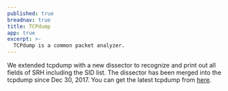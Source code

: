 ```yaml
---
published: true
breadnav: true
title: TCPdump
app: true
excerpt: >-
  TCPdump is a common packet analyzer.
---
```


We extended tcpdump with a new dissector to recognize and print out all fields of SRH including the SID list. The dissector has been merged into the tcpdump since Dec 30, 2017. You can get the latest tcpdump from [here](https://github.com/the-tcpdump-group/tcpdump).
